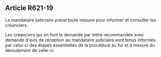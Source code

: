 Article R621-19
----
Le mandataire judiciaire prend toute mesure pour informer et consulter les
créanciers.

Les créanciers qui en font la demande par lettre recommandée avec demande d'avis
de réception au mandataire judiciaire sont tenus informés par celui-ci des
étapes essentielles de la procédure au fur et à mesure du déroulement de
celle-ci.

